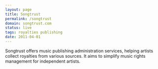 ```yaml
---
layout: page
title: Songtrust
permalink: /songtrust
domain: songtrust.com
status: live
tags: royalties publishing
date: 2011-04-01
---
```

Songtrust offers music publishing administration services, helping artists collect royalties from various sources. It aims to simplify music rights management for independent artists.
